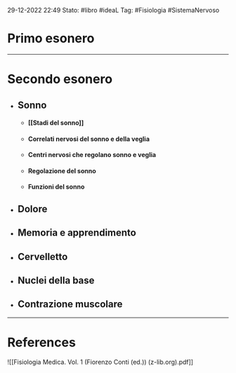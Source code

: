29-12-2022 22:49
Stato: #libro  #ideaL
Tag: #Fisiologia #SistemaNervoso 

# Primo esonero

---
# Secondo esonero
- ## Sonno
	- #### [[Stadi del sonno]]
	- #### Correlati nervosi del sonno e della veglia
	- #### Centri nervosi che regolano sonno e veglia
	- #### Regolazione del sonno
	- #### Funzioni del sonno
- ## Dolore
- ## Memoria e apprendimento
- ## Cervelletto
- ## Nuclei della base
- ## Contrazione muscolare


---
# References 

![[Fisiologia Medica. Vol. 1 (Fiorenzo Conti (ed.)) (z-lib.org).pdf]]
